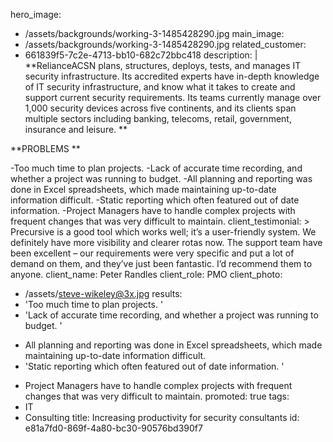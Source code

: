 hero_image:
  - /assets/backgrounds/working-3-1485428290.jpg
main_image:
  - /assets/backgrounds/working-3-1485428290.jpg
related_customer:
  - 661839f5-7c2e-4713-bb10-682c72bbc418
description: |
  **RelianceACSN plans, structures, deploys, tests, and manages IT security infrastructure. Its accredited experts have in-depth knowledge of IT security infrastructure, and know what it takes to create and support current security requirements. Its teams currently manage over 1,000 security devices across five continents, and its clients span multiple sectors including banking, telecoms, retail, government, insurance and leisure. **
  
  
  **PROBLEMS **
  
  -Too much time to plan projects.
  -Lack of accurate time recording, and whether a project was running to budget.
  -All planning and reporting was done in Excel spreadsheets, which made maintaining up-to-date information difficult.
  -Static reporting which often featured out of date information.
  -Project Managers have to handle complex projects with frequent changes that was very difficult to maintain.
client_testimonial: >
  Precursive is a good tool which works well; it’s a user-friendly system. We definitely have more
  visibility and clearer rotas now. The support team have been excellent – our requirements were
  very specific and put a lot of demand on them, and they’ve just been fantastic. I’d recommend
  them to anyone.
client_name: Peter Randles
client_role: PMO
client_photo:
  - /assets/steve-wikeley@3x.jpg
results:
  - 'Too much time to plan projects. '
  - 'Lack of accurate time recording, and whether a project was running to budget. '
  - >
    All planning and reporting was done in Excel spreadsheets, which made maintaining up-to-date
    information difficult.
  - 'Static reporting which often featured out of date information. '
  - >
    Project Managers have to handle complex projects with frequent changes that was very difficult to
    maintain.
promoted: true
tags:
  - IT
  - Consulting
title: Increasing productivity for security consultants
id: e81a7fd0-869f-4a80-bc30-90576bd390f7
